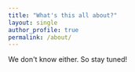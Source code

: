 ```yaml
---
title: "What's this all about?"
layout: single
author_profile: true
permalink: /about/
---
```


We don't know either. So stay tuned!

